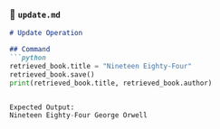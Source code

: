 ### 📄 `update.md`
```markdown
# Update Operation

## Command
```python
retrieved_book.title = "Nineteen Eighty-Four"
retrieved_book.save()
print(retrieved_book.title, retrieved_book.author)


Expected Output:
Nineteen Eighty-Four George Orwell